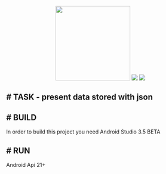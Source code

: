 <p align="center">
<img src="/screen.gif?raw=true" width="200px">
<img src="https://i.imgur.com/4WsyQat.png?raw=true">
<img src="https://i.imgur.com/OJ3kGgy.png?raw=true">
</p>
<h2>
# TASK - present data stored with json
</h2>
<h2>
# BUILD
</h2>
<p>
 In order to build this project you need Android Studio 3.5 BETA
</p>
<h2>
# RUN
</h2>
<p>
 Android Api 21+
</p>
